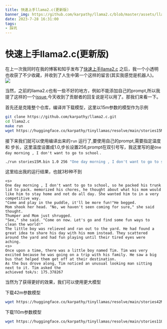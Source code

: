 ```yaml
---
title: 快速上手llama2.c(更新版)
banner_img: https://github.com/karpathy/llama2.c/blob/master/assets/llama_cute.jpg
date: 2023-7-28 16:31:00
tags:
- 踩坑
---
```

# 快速上手llama2.c(更新版)
在上一次我同时在我的博客和知乎发布了[快速上手llama2.c](https://studyinglover.com/2023/07/25/%E5%BF%AB%E9%80%9F%E4%B8%8A%E6%89%8Bllama2.c/) 之后，我一个小透明也收获了不少收藏，并收到了人生中第一个这样的留言(其实我感觉是机器人)。
![](https://cdn.studyinglover.com/pic/2023/07/2eda3b2dcb8d68fc01169f5366c8157c.jpg)

当然，之前的llama2.c也有一些不好的地方，例如不能添加自己的prompt,所以我提了这样的一个[issue](https://github.com/karpathy/llama2.c/issues/64),今天收到了贡献者的回复说是可以用了。那我们来看一下。

首先还是克隆整个仓库，编译并下载模型，这里以15m参数的模型作为示例
```bash
git clone https://github.com/karpathy/llama2.c.git
cd llama2.c
make run
wget https://huggingface.co/karpathy/tinyllamas/resolve/main/stories15M.bin
```

接下来我们就可以使用编译出来的`run` 运行了,要使用自己的prompt,需要指定温度和 步长，这里温度设置成1.0,步长设置256,prompt在双引号写，我这里写的是`One day morning , I don't want to go to school` .
```bash
./run stories15M.bin 1.0 256 "One day morning , I don't want to go to school"
```

这里给出我的运行结果，也就3秒种不到
```
<s>
One day morning , I don't want to go to school, so he packed his trunk lid to pack. memorized his chores, he thought about what his mom would like him to stay home and not do all day. She wanted him to in a very competitive way.
"Come and play in the puddle, it'll be more fun!"He begged.
Mom shook her head. "No, we haven't seen coming for sure," she said thought. 
Thumper and Mom just shrugged.
"See," she said. "Come on now. Let's go and find some fun ways to clean the world!"
The little boy was relieved and ran out to the yard. He had found a great idea to share his day with his mom instead. They scattered around the yard and had fun playing until their tired eyes were aching.
<s>
Once upon a time, there was a little boy named Tim. Tim was very excited because he was going on a trip with his family. He saw a big bus that helped them get off at their destination.
As the bus drove along, Tim noticed an unusual looking man sitting next to it. Tim asked the
achieved tok/s: 175.378267

```

当然为了获得更好的效果，我们可以使用更大模型

下载42m参数模型
```bash
wget https://huggingface.co/karpathy/tinyllamas/resolve/main/stories42M.bin
```

下载110m参数模型
```bash
wget https://huggingface.co/karpathy/tinyllamas/resolve/main/stories110M.bin
```